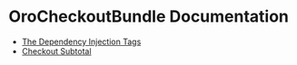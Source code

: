 OroCheckoutBundle Documentation
===============================

- [The Dependency Injection Tags](./reference/dependency_injection_tags.md)
- [Checkout Subtotal](./reference/checkout_subtotal.md)
